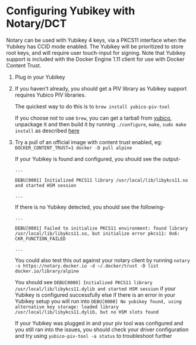 # Configuring Yubikey with Notary/DCT

Notary can be used with Yubikey 4 keys, via a PKCS11 interface when the Yubikey has CCID mode enabled. The Yubikey will be prioritized to store root keys, and will require user touch-input for signing. Note that Yubikey support is included with the Docker Engine 1.11 client for use with Docker Content Trust.

1. Plug in your Yubikey

2. If you haven't already, you should get a PIV library as Yubikey support requires Yubico PIV libraries. 

    The quickest way to do this is to `brew install yubico-piv-tool`
    
    If you choose not to use `brew`, you can get a tarball from [yubico](https://developers.yubico.com/yubico-piv-tool/Releases/), unpackage it and then build it by running `./configure`, `make`, `sudo make install` as described [here](https://developers.yubico.com/yubico-piv-tool/)
    
    
3. Try a pull of an official image with content trust enabled, eg: `DOCKER_CONTENT_TRUST=1 docker -D pull alpine` 

    If your Yubikey is found and configured, you should see the output-

    ```
    ...

    DEBU[0001] Initialized PKCS11 library /usr/local/lib/libykcs11.so and started HSM session
  
    ...
    ```

    If there is no Yubikey detected, you should see the following-

    ```
    ...

    DEBU[0001] Failed to initialize PKCS11 environment: found library /usr/local/lib/libykcs11.so, but initialize error pkcs11: 0x6: CKR_FUNCTION_FAILED

    ...
    ```

    You could also test this out against your notary client by running `notary -s https://notary.docker.io -d ~/.docker/trust -D list docker.io/library/alpine` 
    
    You should see `DEBU[0000] Initialized PKCS11 library /usr/local/lib/libykcs11.dylib and started HSM session` if your Yubikey is configured successfully else if there is an error in your Yubikey setup you will run into `DEBU[0000] No yubikey found, using alternative key storage: loaded library /usr/local/lib/libykcs11.dylib, but no HSM slots found` 
                                                                       

    If your Yubikey was plugged in and your piv tool was configured and you still ran into the issues, you should check your driver configuration and try using `yubico-piv-tool -a status` to troubleshoot further
